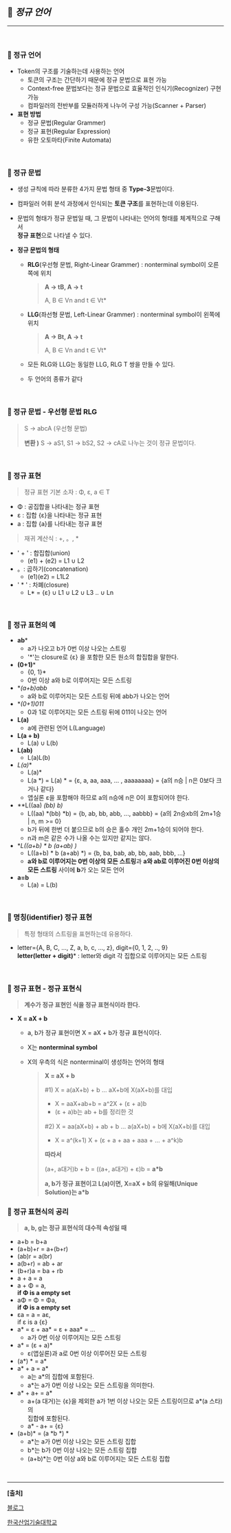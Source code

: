 ## **🎈 *정규 언어***

***

<br> 

### **🎯 정규 언어**

- Token의 구조를 기술하는데 사용하는 언어
  - 토큰의 구조는 간단하기 때문에 정규 문법으로 표현 가능
  - Context-free 문법보다는 정규 문법으로 효율적인 인식기(Recognizer) 구현 가능
  - 컴파일러의 전반부를 모듈러하게 나누어 구성 가능(Scanner + Parser)
- **표현 방법**
  - 정규 문법(Regular Grammer)
  - 정규 표현(Regular Expression)
  - 유한 오토마타(Finite Automata)

<br> 

### **🎯 정규 문법**

- 생성 규칙에 따라 분류한 4가지 문법 형태 중 **Type-3**문법이다.

- 컴파일러 어휘 분석 과정에서 인식되는 **토큰 구조**를 표현하는데 이용된다.

- 문법의 형태가 정규 문법일 때, 그 문법이 나타내는 언어의 형태를 체계적으로 구해서<br> **정규 표현**으로 나타낼 수 있다.

- **정규 문법의 형태**

  - **RLG**(우선형 문법, Right-Linear Grammer) : nonterminal symbol이 오른쪽에 위치

    > **A -> tB, A -> t**
    >
    > A, B ∈ Vn and t ∈ Vt*

  - **LLG**(좌선형 문법, Left-Linear Grammer) : nonterminal symbol이 왼쪽에 위치

    > **A -> Bt, A -> t**
    >
    > A, B ∈ Vn and t ∈ Vt*

  - 모든 RLG와 LLG는 동일한 LLG, RLG T 쌍을 만들 수 있다.

  - 두 언어의 종류가 같다

<br> 

### **🎯 정규 문법 - 우선형 문법 RLG**

> S -> abcA (우선형 문법)
>
> **변환 )** S -> aS1, S1 -> bS2, S2 -> cA로 나누는 것이 정규 문법이다.

<br> 

### **🎯 정규 표현**

> 정규 표현 기본 소자 : Φ, ε, a ∈ T

- Φ : 공집합을 나타내는 정규 표현
- ε : 집합 {ε}을 나타내는 정규 표현
- a : 집합 {a}를 나타내는 정규 표현 

> 재귀 계산식 : +, 。, *

- ' + ' : 합집합(union)
  - (e1) + (e2) = L1 ∪ L2
- 。: 곱하기(concatenation)
  - (e1)(e2) = L1L2
- ' * ' : 차폐(closure) 
  - L* = {ε} ∪ L1 ∪ L2 ∪ L3 .. ∪ Ln

<br> 

### **🎯 정규 표현의 예**

- **ab***
  - a가 나오고 b가 0번 이상 나오는 스트링 
  - '*'는 closure로 {ε} 을 포함한 모든 원소의 합집합을 말한다.
- **(0+1)***
  - {0, 1}*
  - 0번 이상 a와 b로 이루어지는 모든 스트링 
- **(a+b)*abb**
  - a와 b로 이루어지는 모든 스트링 뒤에 abb가 나오는 언어
- **(0+1)*011**
  - 0과 1로 이루어지는 모든 스트링 뒤에 011이 나오는 언어 
- **L(a)** 
  - a에 관련된 언어 L(Language)
- **L(a + b)**
  - L(a) ∪ L(b)
- **L(ab)** 
  - L(a)L(b)
- **L(a*)**
  - L(a)*
  - L(a *) = L(a) * = {ε, a, aa, aaa, ... , aaaaaaaa} = {a의 n승 | n은 0보다 크거나 같다}
  - 앱실론 ε을 포함해야 하므로 a의 n승에 n은 0이 포함되어야 한다.
- **L((aa) *(bb) *b)**
  - L((aa) *(bb) *b) = {b, ab, bb, abb, ..., aabbb} = {a의 2n승xb의 2m+1승 | n, m >= 0}
  - b가 뒤에 한번 더 붙으므로 b의 승은 홀수 개인 2m+1승이 되어야 한다.
  - n과 m은 같은 수가 나올 수는 있지만 같지는 않다.
- **L((a+b) * b (a+ab) *)**
  - L((a+b) * b (a+ab) *) = {b, ba, bab, ab, bb, aab, bbb, ...}
  - **a와 b로 이루어지는 0번 이상의 모든 스트링**과 **a와 ab로 이루어진 0번 이상의<br> 모든 스트링** 사이에 **b**가 오는 모든 언어 
- **a=b**
  - L(a) = L(b)

<br> 

### **🎯 명칭(identifier) 정규 표현**

> 특정 형태의 스트링을 표현하는데 유용하다.

- letter={A, B, C, ..., Z, a, b, c, ..., z}, digit={0, 1, 2, .., 9}<br> **letter(letter + digit)*** : letter와 digit 각 집합으로 이루어지는 모든 스트링

<br> 

### **🎯 정규 표현 - 정규 표현식**

> **계수가 정규 표현인 식을 정규 표현식이라 한다.**

- **X = aX + b**

  - a, b가 정규 표현이면 X = aX + b가 정규 표현식이다.

  - X는 **nonterminal symbol**

  - X의 우측의 식은 nonterminal이 생성하는 언어의 형태

    > **X = aX + b**
    >
    > #1) X = a(aX+b) + b     ... aX+b에 X(aX+b)를 대입
    >
    > - X = aaX+ab+b = a^2X + (ε + a)b
    > - (ε + a)b는 ab + b를 정리한 것 
    >
    > #2) X = aa(aX+b) + ab + b    ... a(aX+b) + b에 X(aX+b)를 대입
    >
    > - X = a^(k+1) X + (ε + a + aa + aaa + ... + a^k)b
    >
    > **따라서**
    >
    > (a+, a대거)b + b = ((a+, a대거) + ε)b = **a*b**
    >
    > **a, b가 정규 표현이고 L(a)이면, X=aX + b의 유일해(Unique Solution)는 a*b**

### **🎯 정규 표현식의 공리**

> **a, b, g는 정규 표현식의 대수적 속성일 때**

- a+b = b+a
- (a+b)+r = a+(b+r)
- (ab)r = a(br)
- a(b+r) = ab + ar
- (b+r)a = ba + rb
- a + a = a
- a + Φ = a, <br> **if Φ is a empty set**
- aΦ = Φ = Φa, <br>**if Φ is a empty set**
- εa = a = aε, <br> if ε is a {ε}
- a* = ε + aa* = ε + aaa* = ...
  - a가 0번 이상 이루어지는 모든 스트링 
- a* = (ε + a)* 
  - ε(앱실론)과 a로 0번 이상 이루어진 모든 스트링
- (a*) * = a*
- a* + a = a*
  - a는 a*의 집합에 포함된다.
  - a*는 a가 0번 이상 나오는 모든 스트링을 의미한다.
- a* + a+ = a*
  - a+(a 대거)는 {ε}을 제외한 a가 1번 이상 나오는 모든 스트링이므로 a*(a 스타)의<br> 집합에 포함된다.
  - a* - a+ = {ε}
- (a+b)* = (a *b *) *
  - a*는 a가 0번 이상 나오는 모든 스트링 집합
  - b*는 b가 0번 이상 나오는 모든 스트링 집합
  - (a+b)*는 0번 이상 a와 b로 이루어지는 모든 스트링 집합 

<br> 

***

**[출처]**

[블로그](https://m.blog.naver.com/sjc02183/221648884997)

[한국산업기술대학교](https://portal.kpu.ac.kr/portal/default/stu)